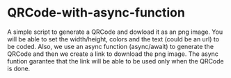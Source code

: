 # QRCode-with-async-function
 A simple script to generate a QRCode and dowload it as an png image. You will be able to set the width/height, colors and the text (could be an url) to be coded. Also, we use an async function (async/await) to generate the QRCode and then we create a link to download the png image. The async funtion garantee that the link will be able to be used only when the QRCode is done.
